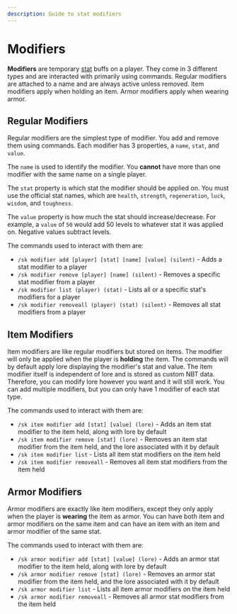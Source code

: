 ```yaml
---
description: Guide to stat modifiers
---
```


# Modifiers

**Modifiers** are temporary [stat](stats.md) buffs on a player. They come in 3 different types and are interacted with primarily using commands. Regular modifiers are attached to a name and are always active unless removed. Item modifiers apply when holding an item. Armor modifiers apply when wearing armor.

## Regular Modifiers

Regular modifiers are the simplest type of modifier. You add and remove them using commands. Each modifier has 3 properties, a `name`, `stat`, and `value`.

The `name` is used to identify the modifier. You **cannot** have more than one modifier with the same name on a single player.

The `stat` property is which stat the modifier should be applied on. You must use the official stat names, which are `health`, `strength`, `regeneration`, `luck`, `wisdom`, and `toughness`.

The `value` property is how much the stat should increase/decrease. For example, a `value` of `50` would add 50 levels to whatever stat it was applied on. Negative values subtract levels.

The commands used to interact with them are:

* `/sk modifier add [player] [stat] [name] [value] (silent)` - Adds a stat modifier to a player
* `/sk modifier remove [player] [name] (silent)` - Removes a specific stat modifier from a player
* `/sk modifier list (player) (stat)` - Lists all or a specific stat's modifiers for a player
* `/sk modifier removeall (player) (stat) (silent)` - Removes all stat modifiers from a player

## Item Modifiers

Item modifiers are like regular modifiers but stored on items. The modifier will only be applied when the player is **holding** the item. The commands will by default apply lore displaying the modifier's stat and value. The item modifier itself is independent of lore and is stored as custom NBT data. Therefore, you can modify lore however you want and it will still work. You can add multiple modifiers, but you can only have 1 modifier of each stat type.

The commands used to interact with them are:

* `/sk item modifier add [stat] [value] (lore)` - Adds an item stat modifier to the item held, along with lore by default
* `/sk item modifier remove [stat] (lore)` - Removes an item stat modifier from the item held, and the lore associated with it by default
* `/sk item modifier list` - Lists all item stat modifiers on the item held
* `/sk item modifier removeall` - Removes all item stat modifiers from the item held

## Armor Modifiers

Armor modifiers are exactly like item modifiers, except they only apply when the player is **wearing** the item as armor. You can have both item and armor modifiers on the same item and can have an item with an item and armor modifier of the same stat.

The commands used to interact with them are:

* `/sk armor modifier add [stat] [value] (lore)` - Adds an armor stat modifier to the item held, along with lore by default
* `/sk armor modifier remove [stat] (lore)` - Removes an armor stat modifier from the item held, and the lore associated with it by default
* `/sk armor modifier list` - Lists all item armor modifiers on the item held
* `/sk armor modifier removeall` - Removes all armor stat modifiers from the item held

